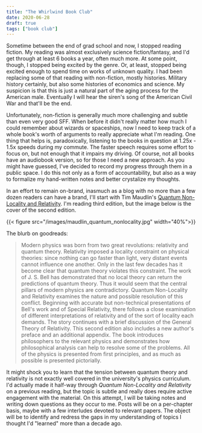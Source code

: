 ```yaml
---
title: "The Whirlwind Book Club"
date: 2020-06-28
draft: true
tags: ["book club"]
---
```


Sometime between the end of grad school and now, I stopped reading fiction. My reading was almost exclusively science fiction/fantasy, and I'd get through at least 6 books a year, often much more. At some point, though, I stopped being excited by the genre. Or, at least, stopped being excited enough to spend time on works of unknown quality. I had been replacing some of that reading with non-fiction, mostly histories. Military history certainly, but also some histories of economics and science. My suspicion is that this is just a natural part of the aging process for the American male. Eventually I will hear the siren's song of the American Civil War and that'll be the end.

Unfortunately, non-fiction is generally much more challenging and subtle than even very good SFF. When before it didn't really matter how much I could remember about wizards or spaceships, now I need to keep track of a whole book's worth of arguments to really appreciate what I'm reading. One thing that helps is, paradoxically, listening to the books in question at 1.25x - 1.5x speeds during my commute. The faster speech requires some effort to focus on, but not enough that it impairs my driving. Of course, not all books have an audiobook version, so for those I need a new approach. As you might have guessed, I've decided to record my progress through them in a public space. I do this not only as a form of accountability, but also as a way to formalize my hand-written notes and better crystalize my thoughts.

In an effort to remain on-brand, inasmuch as a blog with no more than a few dozen readers can have a brand, I'll start with Tim Maudlin's <a href="https://www.amazon.com/Quantum-Non-Locality-Relativity-Metaphysical-Intimations/dp/1444331272/ref=sr_1_5?dchild=1&keywords=Tim+Maudlin&qid=1593346438&sr=8-5"> Quantum Non-Locality and Relativity</a>. I'm reading third edition, but the image below is the cover of the second edition.


{{< figure src="/images/maudlin_quantum_nonlocality.jpg" width="40%">}}

The blurb on goodreads:

>Modern physics was born from two great revolutions: relativity and quantum theory. Relativity imposed a locality constraint on physical theories: since nothing can go faster than light, very distant events cannot influence one another. Only in the last few decades has it become clear that quantum theory violates this constraint. The work of J. S. Bell has demonstrated that no local theory can return the predictions of quantum theory. Thus it would seem that the central pillars of modern physics are contradictory. Quantum Non-Locality and Relativity examines the nature and possible resolution of this conflict. Beginning with accurate but non-technical presentations of Bell's work and of Special Relativity, there follows a close examination of different interpretations of relativity and of the sort of locality each demands. The story continues with a brief discussion of the General Theory of Relativity. This second edition also includes a new author's preface and an additional appendix. The book introduces philosophers to the relevant physics and demonstrates how philosophical analysis can help to resolve some of the problems. All of the physics is presented from first principles, and as much as possible is presented pictorially.

 It might shock you to learn that the tension between quantum theory and relativity is not exactly well covered in the university's physics curriculum. I'd actually made it half-way through _Quantum Non-Locality and Relativity_ on a previous reading, but the topic is subtle and really does require active engagement with the material. On this attempt, I will be taking notes and writing down questions as they occur to me. Posts will be on a per-chapter basis, maybe with a few interludes devoted to relevant papers. The object will be to identify and redress the gaps in my understanding of topics I thought I'd "learned" more than a decade ago.
